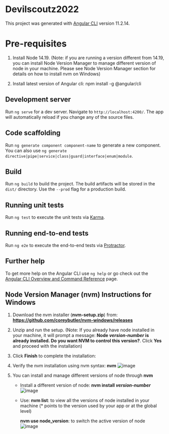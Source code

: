 # Devilscoutz2022

This project was generated with [Angular CLI](https://github.com/angular/angular-cli) version 11.2.14.

# Pre-requisites
1. Install Node 14.19.
   (Note: if you are running a version different from 14.19, you can install Node Version Manager to manage different version of node in your machine. 
   Please see Node Version Manager section for details on how to install nvm on Windows)


2. Install latest version of Angular cli: 
   npm install -g @angular/cli

## Development server

Run `ng serve` for a dev server. Navigate to `http://localhost:4200/`. The app will automatically reload if you change any of the source files.

## Code scaffolding

Run `ng generate component component-name` to generate a new component. You can also use `ng generate directive|pipe|service|class|guard|interface|enum|module`.

## Build

Run `ng build` to build the project. The build artifacts will be stored in the `dist/` directory. Use the `--prod` flag for a production build.

## Running unit tests

Run `ng test` to execute the unit tests via [Karma](https://karma-runner.github.io).

## Running end-to-end tests

Run `ng e2e` to execute the end-to-end tests via [Protractor](http://www.protractortest.org/).

## Further help

To get more help on the Angular CLI use `ng help` or go check out the [Angular CLI Overview and Command Reference](https://angular.io/cli) page.


## Node Version Manager (nvm) Instructions for Windows

1. Download the nvm installer (**nvm-setup.zip**) from: **https://github.com/coreybutler/nvm-windows/releases**

2. Unzip and run the setup. 
   (Note: If you already have node installed in your machine, it will prompt a message: **Node _version-number_ is already installed. Do you want NVM to control this version?**.
    Click **Yes** and proceed with the installation)

3. Click **Finish** to complete the installation:

4. Verify the nvm installation using nvm syntax: **nvm**
   ![image](https://user-images.githubusercontent.com/11295766/156926001-4340c8c8-01ee-4c0c-aa97-096e0c92744c.png)

5. You can install and manage different versions of node through **nvm**

    - Install a different version of node: **nvm install _version-number_**    
    ![image](https://user-images.githubusercontent.com/11295766/156926960-16930a7d-d209-4714-99e2-24234362d08a.png)

    -	Use:
        **nvm list**:  to view all the versions of node installed in your machine (* points to the version used by your app or at the global level)
        
        **nvm use node_version**: to switch the active version of node        
        ![image](https://user-images.githubusercontent.com/11295766/156927002-639bdf8a-8bac-4848-b5ec-615b6cce59d8.png)





  

